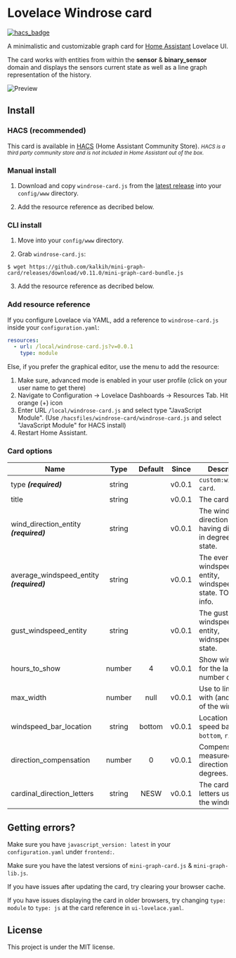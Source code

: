 # Lovelace Windrose card

[![hacs_badge](https://img.shields.io/badge/HACS-Custom-41BDF5.svg)](https://github.com/hacs/integration)

A minimalistic and customizable graph card for [Home Assistant](https://github.com/home-assistant/home-assistant) Lovelace UI.

The card works with entities from within the **sensor** & **binary_sensor** domain and displays the sensors current state as well as a line graph representation of the history.

![Preview](https://raw.githubusercontent.com/aukedejong/ha-windrose-card/main/example/windrose-example-dark.png?raw=true)

## Install

### HACS (recommended)

This card is available in [HACS](https://hacs.xyz/) (Home Assistant Community Store).
<small>*HACS is a third party community store and is not included in Home Assistant out of the box.*</small>

### Manual install

1. Download and copy `windrose-card.js` from the [latest release](https://github.com/kalkih/mini-graph-card/releases/latest) into your `config/www` directory.

2. Add the resource reference as decribed below.


### CLI install

1. Move into your `config/www` directory.

2. Grab `windrose-card.js`:

  ```
  $ wget https://github.com/kalkih/mini-graph-card/releases/download/v0.11.0/mini-graph-card-bundle.js
  ```

3. Add the resource reference as decribed below.

### Add resource reference

If you configure Lovelace via YAML, add a reference to `windrose-card.js` inside your `configuration.yaml`:

  ```yaml
  resources:
    - url: /local/windrose-card.js?v=0.0.1
      type: module
  ```

Else, if you prefer the graphical editor, use the menu to add the resource:

1. Make sure, advanced mode is enabled in your user profile (click on your user name to get there)
2. Navigate to Configuration -> Lovelace Dashboards -> Resources Tab. Hit orange (+) icon
3. Enter URL `/local/windrose-card.js` and select type "JavaScript Module".
   (Use `/hacsfiles/windrose-card/windrose-card.js` and select "JavaScript Module" for HACS install)
4. Restart Home Assistant.


### Card options

| Name                                      |  Type  | Default | Since  | Description                                                          |
|-------------------------------------------|:------:|:-------:|:------:|----------------------------------------------------------------------|
| type ***(required)***                     | string |         | v0.0.1 | `custom:windrose-card`.                                              |
| title                                     | string |         | v0.0.1 | The card title.                                                      |
| wind_direction_entity ***(required)***    | string |         | v0.0.1 | The wind direction entity, having directing in degrees as the state. |
| average_windspeed_entity ***(required)*** | string |         | v0.0.1 | The everage windspeed entity, windspeed as state. TODO unit info.    |
| gust_windspeed_entity                     | string |         | v0.0.1 | The gust windspeed entity, widnspeed as state.                       |
| hours_to_show                             | number |    4    | v0.0.1 | Show winddata for the last number of hours.                          |
| max_width                                 | number |  null   | v0.0.1 | Use to limit the with (and height) of the windrose.                  |
| windspeed_bar_location                    | string | bottom  | v0.0.1 | Location of the speed bar graph: `bottom`, `right`                   |
| direction_compensation                    | number |   0     | v0.0.1 | Compensate the measured direction in degrees.                        |
| cardinal_direction_letters                | string | NESW    | v0.0.1 | The cardinal letters used in the windrose.                           |


## Getting errors?
Make sure you have `javascript_version: latest` in your `configuration.yaml` under `frontend:`.

Make sure you have the latest versions of `mini-graph-card.js` & `mini-graph-lib.js`.

If you have issues after updating the card, try clearing your browser cache.

If you have issues displaying the card in older browsers, try changing `type: module` to `type: js` at the card reference in `ui-lovelace.yaml`.

## License
This project is under the MIT license.